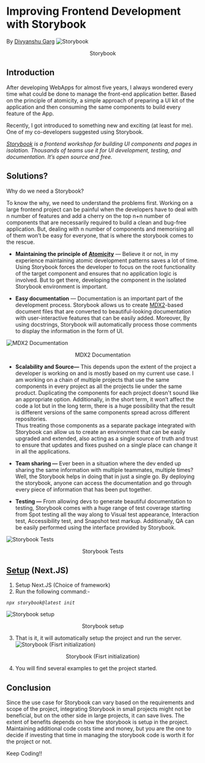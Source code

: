 # Improving Frontend Development with Storybook
By [Divyanshu Garg](https://medium.com/@divyanshugarg36)
![Storybook](https://miro.medium.com/v2/resize:fit:828/format:webp/1*NP0sTtoAxuijP1e8wIitbw.png)
<p align="center">Storybook<p>


## Introduction

After developing WebApps for almost five years, I always wondered every time what could be done to manage the front-end application better. Based on the principle of atomicity, a simple approach of preparing a UI kit of the application and then consuming the same components to build every feature of the App.

Recently, I got introduced to something new and exciting (at least for me). One of my co-developers suggested using Storybook.

*[Storybook](https://storybook.js.org/) is a frontend workshop for building UI components and pages in isolation. Thousands of teams use it for UI development, testing, and documentation. It’s open source and free.*

## Solutions?
Why do we need a Storybook?

To know the why, we need to understand the problems first. Working on a large frontend project can be painful when the developers have to deal with n number of features and add a cherry on the top n+n number of components that are necessarily required to build a clean and bug-free application. But, dealing with n number of components and memorising all of them won’t be easy for everyone, that is where the storybook comes to the rescue.

-   **Maintaining the principle of** [**Atomicity**](https://docs.spryker.com/docs/scos/dev/front-end-development/202311.0/yves/atomic-frontend/atomic-front-end-general-overview.html#component-model)  — Believe it or not, in my experience maintaining atomic development patterns saves a lot of time. Using Storybook forces the developer to focus on the root functionality of the target component and ensures that no application logic is involved. But to get there, developing the component in the isolated Storybook environment is important.

-   **Easy documentation**  — Documentation is an important part of the development process. Storybook allows us to create  [MDX2](https://mdxjs.com/blog/v2/)-based document files that are converted to beautiful-looking documentation with user-interactive features that can be easily added. Moreover, By using docstrings, Storybook will automatically process those comments to display the information in the form of UI.

![MDX2 Documentation](https://miro.medium.com/v2/resize:fit:839/1*eK62qmcTO7ACHVA01edk0w.png)
<p align="center">MDX2 Documentation</p>

-   **Scalability and Source—**  This depends upon the extent of the project a developer is working on and is mostly based on my current use case. I am working on a chain of multiple projects that use the same components in every project as all the projects lie under the same product. Duplicating the components for each project doesn't sound like an appropriate option. Additionally, in the short term, it won’t affect the code a lot but in the long term, there is a huge possibility that the result is different versions of the same components spread across different repositories.  
    Thus treating those components as a separate package integrated with Storybook can allow us to create an environment that can be easily upgraded and extended, also acting as a single source of truth and trust to ensure that updates and fixes pushed on a single place can change it in all the applications.
    
-   **Team sharing —**  Ever been in a situation where the dev ended up sharing the same information with multiple teammates, multiple times? Well, the Storybook helps in doing that in just a single go. By deploying the storybook, anyone can access the documentation and go through every piece of information that has been put together.

-   **Testing —**  From allowing devs to generate beautiful documentation to testing, Storybook comes with a huge range of test coverage starting from Spot testing all the way along to Visual test appearance, Interaction test, Accessibility test, and Snapshot test markup. Additionally, QA can be easily performed using the interface provided by Storybook.

![Storybook Tests](https://miro.medium.com/v2/resize:fit:839/1*eBk8hfa8w3aFNH3acr5_Lw.png)<p align="center">Storybook Tests</p>

## [Setup](https://storybook.js.org/docs/get-started/install)  (Next.JS)

1.  Setup Next.JS (Choice of framework)
2.  Run the following command:-

   *`npx storybook@latest init`*

![Storybook setup](https://miro.medium.com/v2/resize:fit:839/1*UWxEEV5uEB3fr4yZXZuicg.png)
<p align="center">Storybook setup</p>

3. That is it, it will automatically setup the project and run the server.
![Storybook (Fisrt initialization)](https://miro.medium.com/v2/resize:fit:839/1*kk7gntNQyzTXMRwy3GoWDA.png)
<p align="center">Storybook (Fisrt initialization)</p>

4. You will find several examples to get the project started.

## Conclusion

Since the use case for Storybook can vary based on the requirements and scope of the project, integrating Storybook in small projects might not be beneficial, but on the other side in large projects, it can save lives. The extent of benefits depends on how the storybook is setup in the project. Maintaining additional code costs time and money, but you are the one to decide if investing that time in managing the storybook code is worth it for the project or not.

Keep Coding!!
